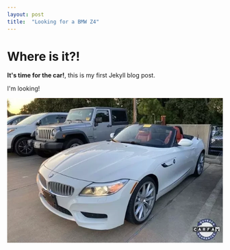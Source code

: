 ```yaml
---
layout: post
title:  "Looking for a BMW Z4"
---
```


# Where is it?!

**It's time for the car!**, this is my first Jekyll blog post.

I'm looking!

![Z4](/assets/img/post/z4.webp)

